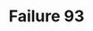 ---
title: Failure 93
description: "Failure of Success Criterion 1.4.2 for absence of a way to pause or stop an HTML5 media element that autoplays"
url: https://www.w3.org/WAI/WCAG21/Techniques/failures/F93
---